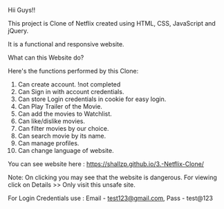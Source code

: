 Hii Guys!!  

This project is Clone of Netflix created using HTML, CSS, JavaScript and jQuery. 

It is a functional and responsive website.

What can this Website do?

Here's the functions performed by this Clone:
1. Can create account. !not completed
2. Can Sign in with account credentials.
3. Can store Login credentials in cookie for easy login.
4. Can Play Trailer of the Movie.
5. Can add the movies to Watchlist.
6. Can like/dislike movies.
7. Can filter movies by our choice.
8. Can search movie by its name.
9. Can manage profiles.
10. Can change language of website.


You can see website here : https://shallzp.github.io/3.-Netflix-Clone/

Note: On clicking you may see that the website is dangerous.
For viewing click on Details >> Only visit this unsafe site.

For Login Credentials use :
Email - test123@gmail.com, Pass - test@123
